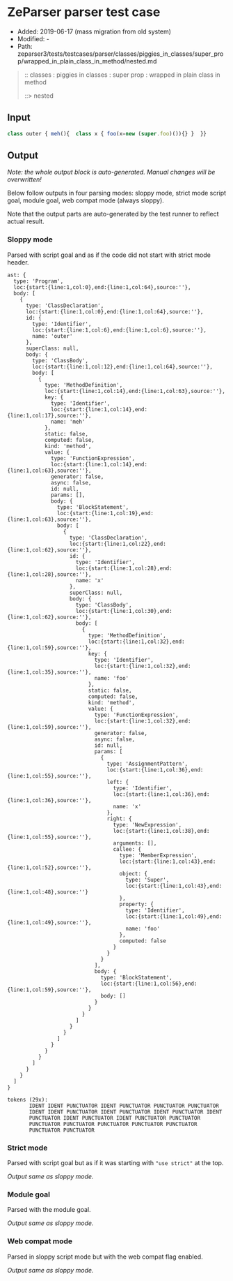 # ZeParser parser test case

- Added: 2019-06-17 (mass migration from old system)
- Modified: -
- Path: zeparser3/tests/testcases/parser/classes/piggies_in_classes/super_prop/wrapped_in_plain_class_in_method/nested.md

> :: classes : piggies in classes : super prop : wrapped in plain class in method
>
> ::> nested

## Input

`````js
class outer { meh(){  class x { foo(x=new (super.foo)()){} }  }}
`````

## Output

_Note: the whole output block is auto-generated. Manual changes will be overwritten!_

Below follow outputs in four parsing modes: sloppy mode, strict mode script goal, module goal, web compat mode (always sloppy).

Note that the output parts are auto-generated by the test runner to reflect actual result.

### Sloppy mode

Parsed with script goal and as if the code did not start with strict mode header.

`````
ast: {
  type: 'Program',
  loc:{start:{line:1,col:0},end:{line:1,col:64},source:''},
  body: [
    {
      type: 'ClassDeclaration',
      loc:{start:{line:1,col:0},end:{line:1,col:64},source:''},
      id: {
        type: 'Identifier',
        loc:{start:{line:1,col:6},end:{line:1,col:6},source:''},
        name: 'outer'
      },
      superClass: null,
      body: {
        type: 'ClassBody',
        loc:{start:{line:1,col:12},end:{line:1,col:64},source:''},
        body: [
          {
            type: 'MethodDefinition',
            loc:{start:{line:1,col:14},end:{line:1,col:63},source:''},
            key: {
              type: 'Identifier',
              loc:{start:{line:1,col:14},end:{line:1,col:17},source:''},
              name: 'meh'
            },
            static: false,
            computed: false,
            kind: 'method',
            value: {
              type: 'FunctionExpression',
              loc:{start:{line:1,col:14},end:{line:1,col:63},source:''},
              generator: false,
              async: false,
              id: null,
              params: [],
              body: {
                type: 'BlockStatement',
                loc:{start:{line:1,col:19},end:{line:1,col:63},source:''},
                body: [
                  {
                    type: 'ClassDeclaration',
                    loc:{start:{line:1,col:22},end:{line:1,col:62},source:''},
                    id: {
                      type: 'Identifier',
                      loc:{start:{line:1,col:28},end:{line:1,col:28},source:''},
                      name: 'x'
                    },
                    superClass: null,
                    body: {
                      type: 'ClassBody',
                      loc:{start:{line:1,col:30},end:{line:1,col:62},source:''},
                      body: [
                        {
                          type: 'MethodDefinition',
                          loc:{start:{line:1,col:32},end:{line:1,col:59},source:''},
                          key: {
                            type: 'Identifier',
                            loc:{start:{line:1,col:32},end:{line:1,col:35},source:''},
                            name: 'foo'
                          },
                          static: false,
                          computed: false,
                          kind: 'method',
                          value: {
                            type: 'FunctionExpression',
                            loc:{start:{line:1,col:32},end:{line:1,col:59},source:''},
                            generator: false,
                            async: false,
                            id: null,
                            params: [
                              {
                                type: 'AssignmentPattern',
                                loc:{start:{line:1,col:36},end:{line:1,col:55},source:''},
                                left: {
                                  type: 'Identifier',
                                  loc:{start:{line:1,col:36},end:{line:1,col:36},source:''},
                                  name: 'x'
                                },
                                right: {
                                  type: 'NewExpression',
                                  loc:{start:{line:1,col:38},end:{line:1,col:55},source:''},
                                  arguments: [],
                                  callee: {
                                    type: 'MemberExpression',
                                    loc:{start:{line:1,col:43},end:{line:1,col:52},source:''},
                                    object: {
                                      type: 'Super',
                                      loc:{start:{line:1,col:43},end:{line:1,col:48},source:''}
                                    },
                                    property: {
                                      type: 'Identifier',
                                      loc:{start:{line:1,col:49},end:{line:1,col:49},source:''},
                                      name: 'foo'
                                    },
                                    computed: false
                                  }
                                }
                              }
                            ],
                            body: {
                              type: 'BlockStatement',
                              loc:{start:{line:1,col:56},end:{line:1,col:59},source:''},
                              body: []
                            }
                          }
                        }
                      ]
                    }
                  }
                ]
              }
            }
          }
        ]
      }
    }
  ]
}

tokens (29x):
       IDENT IDENT PUNCTUATOR IDENT PUNCTUATOR PUNCTUATOR PUNCTUATOR
       IDENT IDENT PUNCTUATOR IDENT PUNCTUATOR IDENT PUNCTUATOR IDENT
       PUNCTUATOR IDENT PUNCTUATOR IDENT PUNCTUATOR PUNCTUATOR
       PUNCTUATOR PUNCTUATOR PUNCTUATOR PUNCTUATOR PUNCTUATOR
       PUNCTUATOR PUNCTUATOR
`````

### Strict mode

Parsed with script goal but as if it was starting with `"use strict"` at the top.

_Output same as sloppy mode._

### Module goal

Parsed with the module goal.

_Output same as sloppy mode._

### Web compat mode

Parsed in sloppy script mode but with the web compat flag enabled.

_Output same as sloppy mode._

